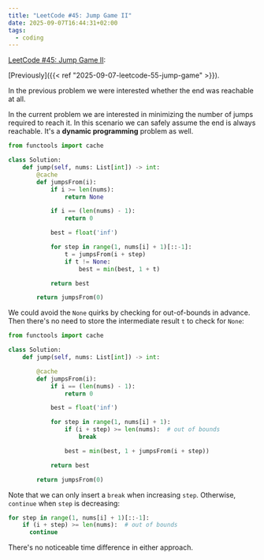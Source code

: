 ```yaml
---
title: "LeetCode #45: Jump Game II"
date: 2025-09-07T16:44:31+02:00
tags:
  - coding
---
```


[LeetCode #45: Jump Game II](https://leetcode.com/problems/jump-game-ii/):

[Previously]({{< ref "2025-09-07-leetcode-55-jump-game" >}}).

In the previous problem we were interested whether the end was reachable at
all.

In the current problem we are interested in minimizing the number of jumps
required to reach it. In this scenario we can safely assume the end is always
reachable. It's a **dynamic programming** problem as well.

```python
from functools import cache

class Solution:
    def jump(self, nums: List[int]) -> int:
        @cache
        def jumpsFrom(i):
            if i >= len(nums):
                return None

            if i == (len(nums) - 1):
                return 0

            best = float('inf')

            for step in range(1, nums[i] + 1)[::-1]:
                t = jumpsFrom(i + step)
                if t != None:
                    best = min(best, 1 + t)

            return best

        return jumpsFrom(0)
```

We could avoid the `None` quirks by checking for out-of-bounds in advance. Then
there's no need to store the intermediate result `t` to check for `None`:

```python
from functools import cache

class Solution:
    def jump(self, nums: List[int]) -> int:

        @cache
        def jumpsFrom(i):
            if i == (len(nums) - 1):
                return 0

            best = float('inf')

            for step in range(1, nums[i] + 1):
                if (i + step) >= len(nums):  # out of bounds
                    break

                best = min(best, 1 + jumpsFrom(i + step))

            return best

        return jumpsFrom(0)
```

Note that we can only insert a `break` when increasing `step`. Otherwise,
`continue` when `step` is decreasing:

```python
for step in range(1, nums[i] + 1)[::-1]:
    if (i + step) >= len(nums):  # out of bounds
      continue
```

There's no noticeable time difference in either approach.
